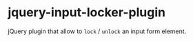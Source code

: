 jquery-input-locker-plugin
==========================

jQuery plugin that allow to `lock` / `unlock` an input form element.